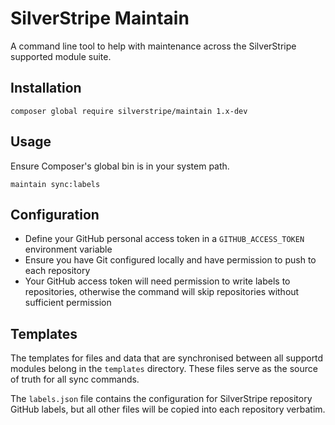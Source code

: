 # SilverStripe Maintain

A command line tool to help with maintenance across the SilverStripe supported module suite.

## Installation

```
composer global require silverstripe/maintain 1.x-dev
```

## Usage

Ensure Composer's global bin is in your system path.

```
maintain sync:labels
```

## Configuration

* Define your GitHub personal access token in a `GITHUB_ACCESS_TOKEN` environment variable
* Ensure you have Git configured locally and have permission to push to each repository
* Your GitHub access token will need permission to write labels to repositories, otherwise the command
  will skip repositories without sufficient permission

## Templates

The templates for files and data that are synchronised between all supportd modules belong in the
`templates` directory. These files serve as the source of truth for all sync commands.

The `labels.json` file contains the configuration for SilverStripe repository GitHub labels, but
all other files will be copied into each repository verbatim.
